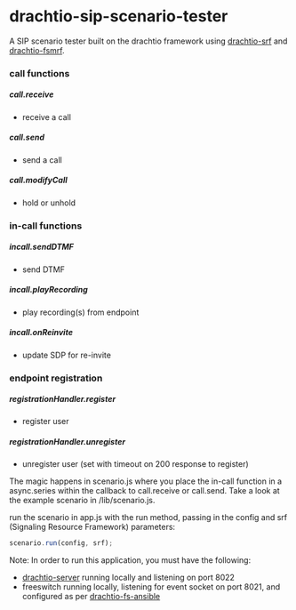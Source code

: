 # drachtio-sip-scenario-tester
A SIP scenario tester built on the drachtio framework using [drachtio-srf](https://github.com/davehorton/drachtio-srf) and [drachtio-fsmrf](https://github.com/davehorton/drachtio-fsmrf).  

### call functions

##### call.receive
  - receive a call

##### call.send
  - send a call

##### call.modifyCall
  - hold or unhold

### in-call functions

##### incall.sendDTMF
  - send DTMF

##### incall.playRecording
  - play recording(s) from endpoint

##### incall.onReinvite
  - update SDP for re-invite

### endpoint registration

##### registrationHandler.register
  - register user

##### registrationHandler.unregister
  - unregister user (set with timeout on 200 response to register)

The magic happens in scenario.js where you place the in-call function in a async.series within the callback to call.receive or call.send. Take a look at the example scenario in /lib/scenario.js.

run the scenario in app.js with the run method, passing in the config and srf (Signaling Resource Framework) parameters:

```javascript
scenario.run(config, srf);
```

Note: In order to run this application, you must have the following:
* [drachtio-server](https://github.com/davehorton/drachtio-server) running locally and listening on port 8022
* freeswitch running locally, listening for event socket on port 8021, and configured as per [drachtio-fs-ansible](https://github.com/byoungdale/drachtio-fs-ansible)
